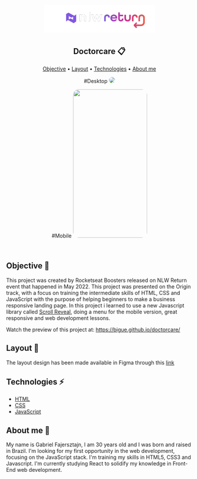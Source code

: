 <h1 align="center">
  <img src="./assets/nlw-return-logo.png" width="300px">
</h1>

<h2 align="center">Doctorcare 📋</h2>

<p align="center">
  <a href="#objective">Objective</a> •
  <a href="#layout">Layout</a> •
  <a href="#technologies">Technologies</a> •
  <a href="#about-me">About me</a> 
</p>

<p align="center">
  <span>#Desktop</span>
  <img
    src="./assets/doctor-care-desktop.gif"
    width="700px"
    style="display: inline; border-radius: 15px; border: "
  />
</p>

<p align="center">
  <span>#Mobile</span>
  <img
    src="./assets/doctor-care-mobile.gif"
    width="200px" height="400px"
    style="display: inline; border-radius: 15px; border: "
  />
</p>

<br/>

<h2 id="objective">Objective 🎯</h2>

This project was created by Rocketseat Boosters released on NLW Return event that happened in May 2022. This project was presented on the Origin track, 
with a focus on training the intermediate skills of HTML, CSS and JavaScript with the purpose of helping beginners to make a business responsive landing page. In this project
i learned to use a new Javascript library called <a href="https://scrollrevealjs.org/">Scroll Reveal</a>, doing a menu for the mobile version, great responsive and web development lessons.

Watch the preview of this project at:
https://bigue.github.io/doctorcare/ 


<h2 id="layout">Layout 📐</h2>

The layout design has been made available in Figma through this <a href="https://www.figma.com/file/1nbm9LawbJngCJOQs54QZZ/DoctorCare-(Community)?node-id=0%3A1">link</a>

<h2 id="technologies">Technologies ⚡</h2>
<ul>
  <li><a href="https://developer.mozilla.org/en-US/docs/Web/HTML">HTML</a></li>
  <li><a href="https://developer.mozilla.org/en-US/docs/Web/CSS">CSS</a></li>
  <li><a href="https://developer.mozilla.org/en-US/docs/Web/JavaScript/Reference">JavaScript</a></li>
</ul>

<h2 id="about-me">About me 🧑</h2>

My name is Gabriel Fajersztajn, I am 30 years old and I was born and raised in Brazil. I'm looking for my first opportunity in the web development, focusing on the JavaScript stack. I'm training my skills in HTML5, CSS3 and Javascript. I'm currently studying React to solidify my knowledge in Front-End web development.